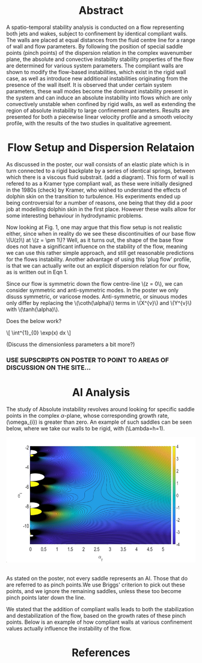 <!-- <html> -->
<head>
<script type="text/javascript" id="MathJax-script" async
  src="https://cdn.jsdelivr.net/npm/mathjax@3/es5/tex-mml-chtml.js">
</script>
</head>

<body>
<h1> </h1>
<h1 style="text-align: center;"> Abstract </h1>
A spatio-temporal stability analysis is conducted on a flow representing both jets and wakes, subject to confinement by identical compliant walls. The walls are placed at equal distances from the fluid centre line for a range of wall and flow parameters. By following the position of special saddle points (pinch points) of the dispersion relation in the complex wavenumber plane, the absolute and convective instability stability properties of the flow are determined for various system parameters. The compliant walls are shown to modify the flow-based instabilities, which exist in the rigid wall case, as well as introduce new additional instabilities originating from the presence of the wall itself. It is observed that under certain system parameters, these wall modes become the dominant instability present in the system and can induce an absolute instability into flows which are only convectively unstable when confined by rigid walls, as well as extending the region of absolute instability to large confinement parameters. Results are presented for both a piecewise linear velocity profile and a smooth velocity profile, with the results of the two studies in qualitative agreement. 
<h1> </h1> 

<h1 style="text-align: center;"> Flow Setup and Dispersion Relataion </h1>

As discussed in the poster, our wall consists of an elastic plate which is in turn connected to a rigid backplate by a series of identical springs, between which there is a viscous fluid substrait. (add a diagram). This form of wall is refered to as a Kramer type compliant wall, as these were initially designed in the 1980s (check) by Kramer, who wished to understand the effects of dolphin skin on the transition to turbulence. His experiments ended up being controversial for a number of reasons, one being that they did a poor job at modelling dolphin skin in the first place. However these walls allow for some interesting behaviour in hydrodynamic problems. 

<p>Now looking at Fig. 1, one may argue that this flow setup is not realistic either, since when in reality do we see these discontinuities of our base flow \(U(z)\) at \(z = \pm 1\)? Well, as it turns out, the shape of the base flow does not have a significant influence on the stability of the flow, meaning we can use this rather simple approach, and still get reasonable predictions for the flows instability. Another advantage of using this 'plug flow' profile, is that we can actually write out an explicit dispersion relation for our flow, as is written out in Eqn 1.</p> 

<p>Since our flow is symmetric down the flow centre-line \(z = 0\), we can consider symmetric and anti-symmetric modes. In the poster we only disuss symmetric, or varicose modes. Anti-symmetric, or sinuous modes only differ by replacing the \(\coth(\alpha)\) terms in \(X^{v}\) and \(Y^{v}\) with \(\tanh(\alpha)\).</p>

Does the below work? 

<p> \[ \int^{1}_{0} \exp(x) dx \] </p>

(Discuss the dimensionless parameters a bit more?)
  
 ### USE SUPSCRIPTS ON POSTER TO POINT TO AREAS OF DISCUSSION ON THE SITE...  
<h1> </h1>
<h1 style="text-align: center;"> AI Analysis </h1>

The study of Absolute instability revolves around looking for specific saddle points in the complex $\alpha$-plane, whose corresponding growth rate, \(\omega_{i}\) is greater than zero. An example of such saddles can be seen below, where we take our walls to be rigid, with \(\Lambda=h=1\). 

<!-- [alt text](Merge_saddles.jpg) -->
<img class="center" src="Merge_saddles.jpg" alt="Pinch points in the complex wavenumber plane." width="textwidth" height="333">
<br> 
<br>
<!-- br is a line break  -->

As stated on the poster, not every saddle represents an AI. Those that do are referred to as pinch points.We use Briggs' criterion to pick out these points, and we ignore the remaining saddles, unless these too become pinch points later down the line. 

We stated that the addition of compliant walls leads to both the stabilization and destabilization of the flow, based on the growth rates of these pinch points. Below is an example of how compliant walls at various confinement values actually influence the instability of the flow.   

<h1> </h1>
<h1 style="text-align: center;"> References </h1>
<!-- a note on the nondimensionalisation  -->

</body>
<!-- </html> -->
